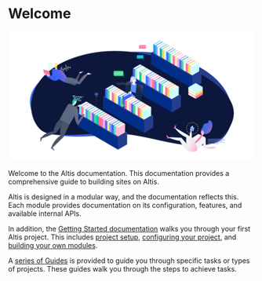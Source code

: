# Welcome

![](./assets/banner-welcome.png)

Welcome to the Altis documentation. This documentation provides a comprehensive guide to building sites on Altis.

Altis is designed in a modular way, and the documentation reflects this. Each module provides documentation on its configuration, features, and available internal APIs.

In addition, the [Getting Started documentation](docs://getting-started/) walks you through your first Altis project. This includes [project setup](docs://getting-started/), [configuring your project](docs://getting-started/configuration.md), and [building your own modules](docs://getting-started/custom-modules.md).

A [series of Guides](docs://guides/) is provided to guide you through specific tasks or types of projects. These guides walk you through the steps to achieve tasks.
